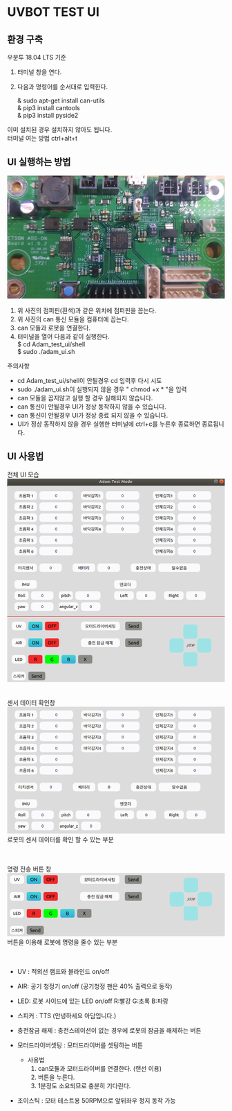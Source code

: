 # UVBOT TEST UI

## 환경 구축
우분투 18.04 LTS 기준
1. 터미널 창을 연다.
2. 다음과 명령어를 순서대로 입력한다.

    & sudo apt-get install can-utils</br>
    & pip3 install cantools</br>
    & pip3 install pyside2</br>

이미 설치된 경우 설치하지 않아도 됩니다.</br>
터미널 여는 방법 ctrl+alt+t

## UI 실행하는 방법
![img](./image/can_adon.png)</br>
1. 위 사진의 점퍼핀(흰색)과 같은 위치에 점퍼핀을 꼽는다.
2. 위 사진의 can 통신 모듈을 컴퓨터에 꼽는다.
3. can 모듈과 로봇을 연결한다.
4. 터미널을 열어 다음과 같이 실행한다.</br>
    $ cd Adam_test_ui/shell</br>
    $ sudo ./adam_ui.sh</br>

주의사항
- cd Adam_test_ui/shell이 안될경우 cd 입력후 다시 시도
- sudo ./adam_ui.sh이 실행되지 않을 경우 " chmod +x * "을 입력
- can 모듈을 꼽지않고 실행 할 경우 실해되지 않습니다.
- can 통신이 안될경우 UI가 정상 동작하지 않을 수 있습니다.
- can 통신이 안될경우 UI가 정상 종료 되지 않을 수 있습니다.
- UI가 정상 동작하지 않을 경우 실행한 터미널에 ctrl+c를 누른후 종료하면 종료됩니다.

## UI 사용법
전체 UI 모습</br>
![img](./image/ui1.png)</br></br></br>
센서 데이터 확인창</br> 
![img](./image/ui2.png)</br>
로봇의 센서 데이터를 확인 할 수 있는 부분 </br></br></br>

명령 전송 버튼 창</br>
![img](./image/ui3.png)</br>
버튼을 이용해 로봇에 명령을 줄수 있는 부분 </br></br></br>
- UV : 적외선 램프와 블라인드 on/off
- AIR: 공기 청정기 on/off (공기청정 팬은 40% 출력으로 동작)
- LED: 로봇 사이드에 있는 LED on/off R:빨강 G:초록 B:파랑 
- 스피커 : TTS (안녕하세요 아담입니다.)
- 충전잠금 해제 : 충전스테이션이 없는 경우에 로봇의 잠금을 해제하는 버튼
- 모터드라이버셋팅 : 모터드라이버를 셋팅하는 버튼 
    - 사용법
        1. can모듈과 모터드라이버를 연결한다. (랜선 이용)
        2. 버튼을 누른다.
        3. 1분정도 소요되므로 충분히 기다린다.
  
- 조이스틱 : 모터 테스트용 50RPM으로 앞뒤좌우 정지 동작 가능
  




